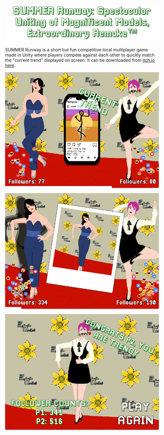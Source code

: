 ![Logo](Screenshots/logo.png)

SUMMER Runway is a short but fun competitive local multiplayer game made in Unity where players compete against each other to quickly match the "current trend" displayed on screen. It can be downloaded from [itch.io here](https://lavendersalmon.itch.io/summer-runway). 

![image](Screenshots/s1.png)

![image](Screenshots/s2.png)

![image](Screenshots/s3.png)
